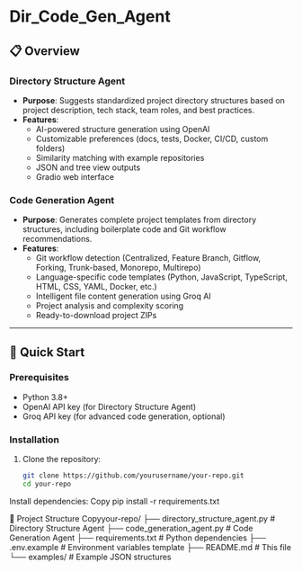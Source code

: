 # Dir_Code_Gen_Agent

## 📋 Overview

### Directory Structure Agent
- **Purpose**: Suggests standardized project directory structures based on project description, tech stack, team roles, and best practices.
- **Features**:
  - AI-powered structure generation using OpenAI
  - Customizable preferences (docs, tests, Docker, CI/CD, custom folders)
  - Similarity matching with example repositories
  - JSON and tree view outputs
  - Gradio web interface

### Code Generation Agent
- **Purpose**: Generates complete project templates from directory structures, including boilerplate code and Git workflow recommendations.
- **Features**:
  - Git workflow detection (Centralized, Feature Branch, Gitflow, Forking, Trunk-based, Monorepo, Multirepo)
  - Language-specific code templates (Python, JavaScript, TypeScript, HTML, CSS, YAML, Docker, etc.)
  - Intelligent file content generation using Groq AI
  - Project analysis and complexity scoring
  - Ready-to-download project ZIPs

---

## 🚀 Quick Start

### Prerequisites
- Python 3.8+
- OpenAI API key (for Directory Structure Agent)
- Groq API key (for advanced code generation, optional)

### Installation
1. Clone the repository:
   ```bash
   git clone https://github.com/yourusername/your-repo.git
   cd your-repo

Install dependencies:
 Copy pip install -r requirements.txt



📂 Project Structure
 Copyyour-repo/
├── directory_structure_agent.py  # Directory Structure Agent
├── code_generation_agent.py      # Code Generation Agent
├── requirements.txt              # Python dependencies
├── .env.example                  # Environment variables template
├── README.md                     # This file
└── examples/                     # Example JSON structures
